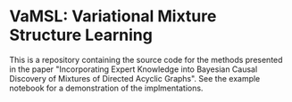 # VaMSL: Variational Mixture Structure Learning

This is a repository containing the source code for the methods presented in the paper "Incorporating Expert Knowledge into Bayesian Causal Discovery of
Mixtures of Directed Acyclic Graphs". See the example notebook for a demonstration of the implmentations.